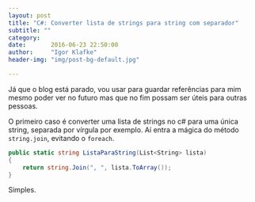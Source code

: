 ```yaml
---
layout: post
title: "C#: Converter lista de strings para string com separador"
subtitle: ""
category: 
date:       2016-06-23 22:50:00
author:     "Igor Klafke"
header-img: "img/post-bg-default.jpg"

---
```


Já que o blog está parado, vou usar para guardar referências para mim mesmo poder ver no futuro mas que no fim possam ser úteis para outras pessoas.

O primeiro caso é converter uma lista de strings no c# para uma única string, separada por vírgula por exemplo. Aí entra a mágica do método `string.join`, evitando o `foreach`.

```C#
public static string ListaParaString(List<String> lista)
{
	return string.Join(", ", lista.ToArray());
}
```
Simples.
